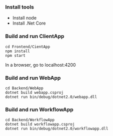 ### Install tools

* Install node
* Install .Net Core

### Build and run ClientApp

    cd Frontend/CientApp
    npm install
    npm start
In a browser, go to localhost:4200

### Build and run WebApp

    cd Backend/WebApp
    dotnet build webapp.csproj
    dotnet run bin/debug/dotnet2.0/webapp.dll

### Build and run WorkflowApp

    cd Backend/WorkflowApp
    dotnet build workflowapp.csproj
    dotnet run bin/debug/dotnet2.0/workflowapp.dll
